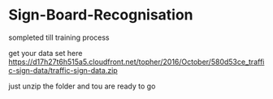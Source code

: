 # Sign-Board-Recognisation

sompleted till training process

get your data set here
https://d17h27t6h515a5.cloudfront.net/topher/2016/October/580d53ce_traffic-sign-data/traffic-sign-data.zip

just unzip the folder and tou are ready to go
